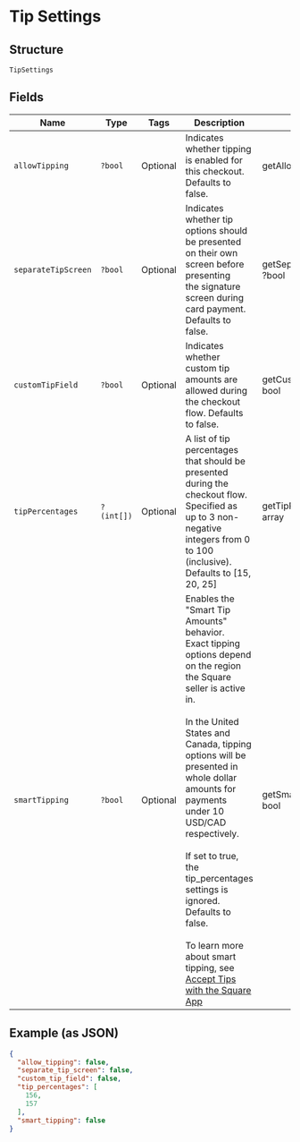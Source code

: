 
# Tip Settings

## Structure

`TipSettings`

## Fields

| Name | Type | Tags | Description | Getter | Setter |
|  --- | --- | --- | --- | --- | --- |
| `allowTipping` | `?bool` | Optional | Indicates whether tipping is enabled for this checkout. Defaults to false. | getAllowTipping(): ?bool | setAllowTipping(?bool allowTipping): void |
| `separateTipScreen` | `?bool` | Optional | Indicates whether tip options should be presented on their own screen before presenting<br>the signature screen during card payment. Defaults to false. | getSeparateTipScreen(): ?bool | setSeparateTipScreen(?bool separateTipScreen): void |
| `customTipField` | `?bool` | Optional | Indicates whether custom tip amounts are allowed during the checkout flow. Defaults to false. | getCustomTipField(): ?bool | setCustomTipField(?bool customTipField): void |
| `tipPercentages` | `?(int[])` | Optional | A list of tip percentages that should be presented during the checkout flow. Specified as<br>up to 3 non-negative integers from 0 to 100 (inclusive). Defaults to [15, 20, 25] | getTipPercentages(): ?array | setTipPercentages(?array tipPercentages): void |
| `smartTipping` | `?bool` | Optional | Enables the "Smart Tip Amounts" behavior.<br>Exact tipping options depend on the region the Square seller is active in.<br><br>In the United States and Canada, tipping options will be presented in whole dollar amounts for<br>payments under 10 USD/CAD respectively.<br><br>If set to true, the tip_percentages settings is ignored.<br>Defaults to false.<br><br>To learn more about smart tipping, see [Accept Tips with the Square App](https://squareup.com/help/us/en/article/5069-accept-tips-with-the-square-app) | getSmartTipping(): ?bool | setSmartTipping(?bool smartTipping): void |

## Example (as JSON)

```json
{
  "allow_tipping": false,
  "separate_tip_screen": false,
  "custom_tip_field": false,
  "tip_percentages": [
    156,
    157
  ],
  "smart_tipping": false
}
```

